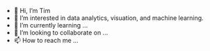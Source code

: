 - 👋 Hi, I’m Tim
- 👀 I’m interested in data analytics, visuation, and machine learning.
- 🌱 I’m currently learning ...
- 💞️ I’m looking to collaborate on ...
- 📫 How to reach me ...

<!---
timdawsongh/timdawsongh is a ✨ special ✨ repository because its `README.md` (this file) appears on your GitHub profile.
You can click the Preview link to take a look at your changes.
--->
